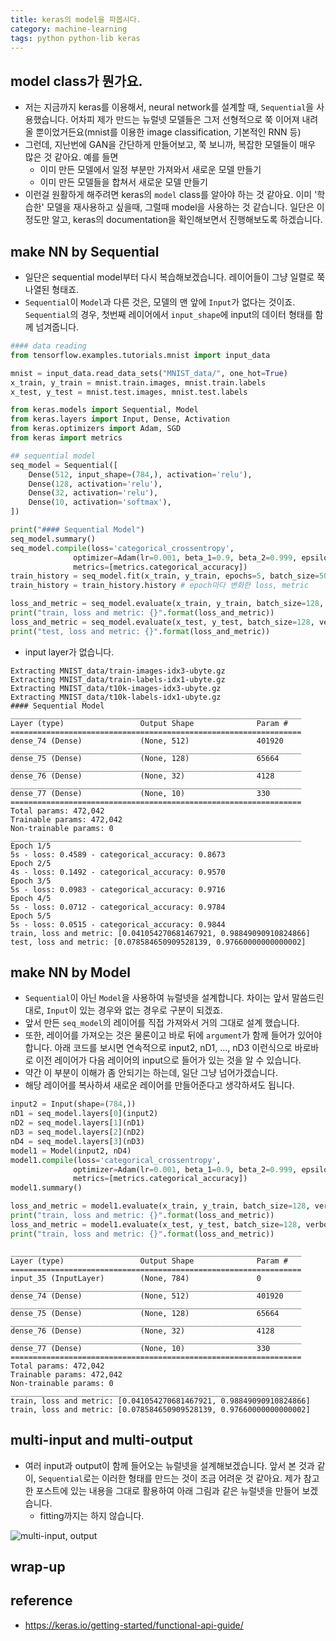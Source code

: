 ```yaml
---
title: keras의 model을 파봅시다. 
category: machine-learning
tags: python python-lib keras 
---
```


## model class가 뭔가요.

- 저는 지금까지 keras를 이용해서, neural network를 설계할 때, `Sequential`을 사용했습니다. 어차피 제가 만드는 뉴럴넷 모델들은 그저 선형적으로 쭉 이어져 내려올 뿐이었거든요(mnist를 이용한 image classification, 기본적인 RNN 등)
- 그런데, 지난번에 GAN을 간단하게 만들어보고, 쭉 보니까, 복잡한 모델들이 매우 많은 것 같아요. 예를 들면
    - 이미 만든 모델에서 일정 부분만 가져와서 새로운 모델 만들기
    - 이미 만든 모델들을 합쳐서 새로운 모델 만들기 
- 이런걸 원활하게 해주려면 keras의 `model` class를 알아야 하는 것 같아요. 이미 '학습한' 모델을 재사용하고 싶을때, 그럴때 model을 사용하는 것 같습니다. 일단은 이정도만 알고, keras의 documentation을 확인해보면서 진행해보도록 하겠습니다. 


## make NN by Sequential

- 일단은 sequential model부터 다시 복습해보겠습니다. 레이어들이 그냥 일렬로 쭉 나열된 형태죠. 
- `Sequential`이 `Model`과 다른 것은, 모델의 맨 앞에 `Input`가 없다는 것이죠. `Sequential`의 경우, 첫번째 레이어에서 `input_shape`에 input의 데이터 형태를 함께 넘겨줍니다. 

```python
#### data reading
from tensorflow.examples.tutorials.mnist import input_data

mnist = input_data.read_data_sets("MNIST_data/", one_hot=True)
x_train, y_train = mnist.train.images, mnist.train.labels
x_test, y_test = mnist.test.images, mnist.test.labels

from keras.models import Sequential, Model
from keras.layers import Input, Dense, Activation
from keras.optimizers import Adam, SGD
from keras import metrics

## sequential model 
seq_model = Sequential([
    Dense(512, input_shape=(784,), activation='relu'), 
    Dense(128, activation='relu'),
    Dense(32, activation='relu'),
    Dense(10, activation='softmax'),
])

print("#### Sequential Model")
seq_model.summary()
seq_model.compile(loss='categorical_crossentropy', 
              optimizer=Adam(lr=0.001, beta_1=0.9, beta_2=0.999, epsilon=1e-8),
              metrics=[metrics.categorical_accuracy])
train_history = seq_model.fit(x_train, y_train, epochs=5, batch_size=500, verbose=2)
train_history = train_history.history # epoch마다 변화한 loss, metric

loss_and_metric = seq_model.evaluate(x_train, y_train, batch_size=128, verbose=0)
print("train, loss and metric: {}".format(loss_and_metric))
loss_and_metric = seq_model.evaluate(x_test, y_test, batch_size=128, verbose=0)
print("test, loss and metric: {}".format(loss_and_metric))
```

- input layer가 없습니다. 

```
Extracting MNIST_data/train-images-idx3-ubyte.gz
Extracting MNIST_data/train-labels-idx1-ubyte.gz
Extracting MNIST_data/t10k-images-idx3-ubyte.gz
Extracting MNIST_data/t10k-labels-idx1-ubyte.gz
#### Sequential Model
_________________________________________________________________
Layer (type)                 Output Shape              Param #   
=================================================================
dense_74 (Dense)             (None, 512)               401920    
_________________________________________________________________
dense_75 (Dense)             (None, 128)               65664     
_________________________________________________________________
dense_76 (Dense)             (None, 32)                4128      
_________________________________________________________________
dense_77 (Dense)             (None, 10)                330       
=================================================================
Total params: 472,042
Trainable params: 472,042
Non-trainable params: 0
_________________________________________________________________
Epoch 1/5
5s - loss: 0.4589 - categorical_accuracy: 0.8673
Epoch 2/5
4s - loss: 0.1492 - categorical_accuracy: 0.9570
Epoch 3/5
5s - loss: 0.0983 - categorical_accuracy: 0.9716
Epoch 4/5
5s - loss: 0.0712 - categorical_accuracy: 0.9784
Epoch 5/5
5s - loss: 0.0515 - categorical_accuracy: 0.9844
train, loss and metric: [0.041054270681467921, 0.98849090910824866]
test, loss and metric: [0.078584650909528139, 0.97660000000000002]
```

## make NN by Model 

- `Sequential`이 아닌 `Model`을 사용하여 뉴럴넷을 설계합니다. 차이는 앞서 말씀드린 대로, `Input`이 있는 경우와 없는 경우로 구분이 되겠죠. 
- 앞서 만든 `seq_model`의 레이어를 직접 가져와서 거의 그대로 설계 했습니다. 
- 또한, 레이어를 가져오는 것은 물론이고 바로 뒤에 `argument`가 함께 들어가 있어야 합니다. 아래 코드를 보시면 연속적으로 input2, nD1, ..., nD3 이런식으로 바로바로 이전 레이어가 다음 레이어의 input으로 들어가 있는 것을 알 수 있습니다. 
- 약간 이 부분이 이해가 좀 안되기는 하는데, 일단 그냥 넘어가겠습니다. 
- 해당 레이어를 복사하셔 새로운 레이어를 만들어준다고 생각하셔도 됩니다.

```python
input2 = Input(shape=(784,))
nD1 = seq_model.layers[0](input2)
nD2 = seq_model.layers[1](nD1)
nD3 = seq_model.layers[2](nD2)
nD4 = seq_model.layers[3](nD3)
model1 = Model(input2, nD4)
model1.compile(loss='categorical_crossentropy', 
              optimizer=Adam(lr=0.001, beta_1=0.9, beta_2=0.999, epsilon=1e-8),
              metrics=[metrics.categorical_accuracy])
model1.summary()

loss_and_metric = model1.evaluate(x_train, y_train, batch_size=128, verbose=0)
print("train, loss and metric: {}".format(loss_and_metric))
loss_and_metric = model1.evaluate(x_test, y_test, batch_size=128, verbose=0)
print("train, loss and metric: {}".format(loss_and_metric))
```

```
_________________________________________________________________
Layer (type)                 Output Shape              Param #   
=================================================================
input_35 (InputLayer)        (None, 784)               0         
_________________________________________________________________
dense_74 (Dense)             (None, 512)               401920    
_________________________________________________________________
dense_75 (Dense)             (None, 128)               65664     
_________________________________________________________________
dense_76 (Dense)             (None, 32)                4128      
_________________________________________________________________
dense_77 (Dense)             (None, 10)                330       
=================================================================
Total params: 472,042
Trainable params: 472,042
Non-trainable params: 0
_________________________________________________________________
train, loss and metric: [0.041054270681467921, 0.98849090910824866]
train, loss and metric: [0.078584650909528139, 0.97660000000000002]
```

## multi-input and multi-output

- 여러 input과 output이 함께 들어오는 뉴럴넷을 설계해보겠습니다. 앞서 본 것과 같이, `Sequential`로는 이러한 형태를 만드는 것이 조금 어려운 것 같아요. 제가 참고한 포스트에 있는 내용을 그대로 활용하여 아래 그림과 같은 뉴럴넷을 만들어 보겠습니다. 
    - fitting까지는 하지 않습니다. 

![multi-input, output](https://s3.amazonaws.com/keras.io/img/multi-input-multi-output-graph.png)


## wrap-up

## reference 

- <https://keras.io/getting-started/functional-api-guide/>